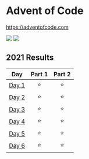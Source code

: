 # Advent of Code

https://adventofcode.com

![](https://img.shields.io/badge/stars%20⭐-12-yellow)
![](https://img.shields.io/badge/days%20completed-6-red)

## 2021 Results

|                     Day                      | Part 1 | Part 2 |
| :------------------------------------------: | :----: | :----: |
| [Day 1](https://adventofcode.com/2021/day/1) |   ⭐   |   ⭐   |
| [Day 2](https://adventofcode.com/2021/day/2) |   ⭐   |   ⭐   |
| [Day 3](https://adventofcode.com/2021/day/3) |   ⭐   |   ⭐   |
| [Day 4](https://adventofcode.com/2021/day/4) |   ⭐   |   ⭐   |
| [Day 5](https://adventofcode.com/2021/day/5) |   ⭐   |   ⭐   |
| [Day 6](https://adventofcode.com/2021/day/6) |   ⭐   |   ⭐   |

